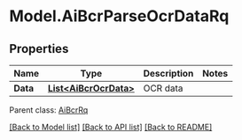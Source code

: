 # Model.AiBcrParseOcrDataRq
## Properties
Name | Type | Description | Notes
------------ | ------------- | ------------- | -------------
**Data** | [**List&lt;AiBcrOcrData&gt;**](AiBcrOcrData.md) | OCR data              | 

 Parent class: [AiBcrRq](AiBcrRq.md)

[[Back to Model list]](README.md#documentation-for-models) [[Back to API list]](README.md#documentation-for-api-endpoints) [[Back to README]](README.md)


